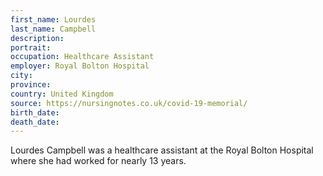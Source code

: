 ```yaml
---
first_name: Lourdes
last_name: Campbell
description: 
portrait: 
occupation: Healthcare Assistant
employer: Royal Bolton Hospital
city: 
province: 
country: United Kingdom
source: https://nursingnotes.co.uk/covid-19-memorial/
birth_date: 
death_date: 
---
```


Lourdes Campbell was a healthcare assistant at the Royal Bolton Hospital where she had worked for nearly 13 years.